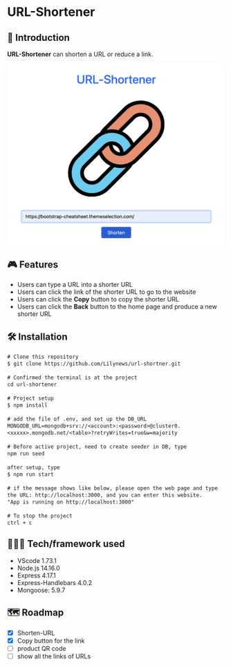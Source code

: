 # ****URL-Shortener****

## 📖 Introduction
****URL-Shortener**** can shorten a URL or reduce a link. 

![](public/images/index.png)

## 🎮 Features

- Users can type a URL into a shorter URL
- Users can click the link of the shorter URL to go to the website
- Users can click the **Copy** button to copy the shorter URL
- Users can click the **Back** button to the home page and produce a new shorter URL

## 🛠️ Installation

```
# Clone this repository
$ git clone https://github.com/Lilynews/url-shortner.git

# Confirmed the terminal is at the project
cd url-shortener

# Project setup
$ npm install

# add the file of .env, and set up the DB_URL
MONGODB_URL=mongodb+srv://<account>:<password>@cluster0.<xxxxx>.mongodb.net/<table>?retryWrites=true&w=majority

# Before active project, need to create seeder in DB, type
npm run seed

after setup, type
$ npm run start

# if the message shows like below, please open the web page and type the URL: http://localhost:3000, and you can enter this website.
"App is running on http://localhost:3000"

# To stop the project
ctrl + c
```

## 👩🏻‍💻 Tech/framework used

- VScode 1.73.1
- Node.js 14.16.0
- Express 4.17.1
- Express-Handlebars 4.0.2
- Mongoose: 5.9.7

## 🗺️ Roadmap

- [x]  Shorten-URL
- [x]  Copy button for the link
- [ ]  product QR code
- [ ]  show all the links of URLs